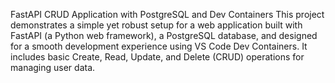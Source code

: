 FastAPI CRUD Application with PostgreSQL and Dev Containers
This project demonstrates a simple yet robust setup for a web application built with FastAPI (a Python web framework), a PostgreSQL database, and designed for a smooth development experience using VS Code Dev Containers. It includes basic Create, Read, Update, and Delete (CRUD) operations for managing user data.
